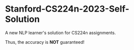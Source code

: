 # Stanford-CS224n-2023-Self-Solution

A new NLP learner's solution for CS224n assignments.

Thus, the accuracy is **NOT** guaranteed!
